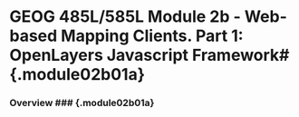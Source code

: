 <!---------------------------------------------------------------------------->
<!-- Week 10 ----------------------------------------------------------------->
<!-- Lecture 02 b 01 a ------------------------------------------------------->
<!-- Web-based Mapping Clients------------------------------------------------>
<!-- OpenLayers Javascript Framework------------------------------------------>
<!---------------------------------------------------------------------------->

# GEOG 485L/585L Module 2b - Web-based Mapping Clients. Part 1: OpenLayers Javascript Framework# {.module02b01a}

### Overview ###  {.module02b01a}

